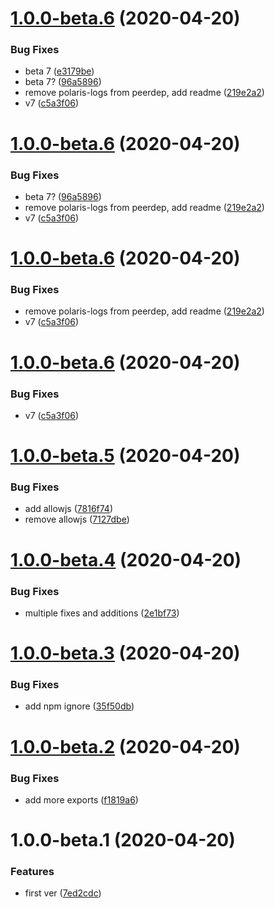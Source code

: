 # [1.0.0-beta.6](https://github.com/Enigmatis/polaris-nest-logger/compare/v1.0.0-beta.5...v1.0.0-beta.6) (2020-04-20)


### Bug Fixes

* beta 7 ([e3179be](https://github.com/Enigmatis/polaris-nest-logger/commit/e3179be93ec45b04d1047311d2dbf57cf262cb98))
* beta 7? ([96a5896](https://github.com/Enigmatis/polaris-nest-logger/commit/96a5896006f8aa0c8717099c85ab45b152b9c894))
* remove polaris-logs from peerdep, add readme ([219e2a2](https://github.com/Enigmatis/polaris-nest-logger/commit/219e2a275fa89e03fe0abba8f365e8bdec733d2d))
* v7 ([c5a3f06](https://github.com/Enigmatis/polaris-nest-logger/commit/c5a3f0602c9a96f075f34b5b9dd9e7b967086d04))

# [1.0.0-beta.6](https://github.com/Enigmatis/polaris-nest-logger/compare/v1.0.0-beta.5...v1.0.0-beta.6) (2020-04-20)


### Bug Fixes

* beta 7? ([96a5896](https://github.com/Enigmatis/polaris-nest-logger/commit/96a5896006f8aa0c8717099c85ab45b152b9c894))
* remove polaris-logs from peerdep, add readme ([219e2a2](https://github.com/Enigmatis/polaris-nest-logger/commit/219e2a275fa89e03fe0abba8f365e8bdec733d2d))
* v7 ([c5a3f06](https://github.com/Enigmatis/polaris-nest-logger/commit/c5a3f0602c9a96f075f34b5b9dd9e7b967086d04))

# [1.0.0-beta.6](https://github.com/Enigmatis/polaris-nest-logger/compare/v1.0.0-beta.5...v1.0.0-beta.6) (2020-04-20)


### Bug Fixes

* remove polaris-logs from peerdep, add readme ([219e2a2](https://github.com/Enigmatis/polaris-nest-logger/commit/219e2a275fa89e03fe0abba8f365e8bdec733d2d))
* v7 ([c5a3f06](https://github.com/Enigmatis/polaris-nest-logger/commit/c5a3f0602c9a96f075f34b5b9dd9e7b967086d04))

# [1.0.0-beta.6](https://github.com/Enigmatis/polaris-nest-logger/compare/v1.0.0-beta.5...v1.0.0-beta.6) (2020-04-20)


### Bug Fixes

* v7 ([c5a3f06](https://github.com/Enigmatis/polaris-nest-logger/commit/c5a3f0602c9a96f075f34b5b9dd9e7b967086d04))

# [1.0.0-beta.5](https://github.com/Enigmatis/polaris-nest-logger/compare/v1.0.0-beta.4...v1.0.0-beta.5) (2020-04-20)


### Bug Fixes

* add allowjs ([7816f74](https://github.com/Enigmatis/polaris-nest-logger/commit/7816f743e53556b10217f23b3660a529990ddf88))
* remove allowjs ([7127dbe](https://github.com/Enigmatis/polaris-nest-logger/commit/7127dbe56222a8aca05894308c953218ecb10c35))

# [1.0.0-beta.4](https://github.com/Enigmatis/polaris-nest-logger/compare/v1.0.0-beta.3...v1.0.0-beta.4) (2020-04-20)


### Bug Fixes

* multiple fixes and additions ([2e1bf73](https://github.com/Enigmatis/polaris-nest-logger/commit/2e1bf7356ede6ae91991e5ee74c5d1cb386afdf2))

# [1.0.0-beta.3](https://github.com/Enigmatis/polaris-nest-logger/compare/v1.0.0-beta.2...v1.0.0-beta.3) (2020-04-20)


### Bug Fixes

* add npm ignore ([35f50db](https://github.com/Enigmatis/polaris-nest-logger/commit/35f50dbbaee62732b4767cff84c4b775d3a27b88))

# [1.0.0-beta.2](https://github.com/Enigmatis/polaris-nest-logger/compare/v1.0.0-beta.1...v1.0.0-beta.2) (2020-04-20)


### Bug Fixes

* add more exports ([f1819a6](https://github.com/Enigmatis/polaris-nest-logger/commit/f1819a63b1f8c4888e7ba75c7bacb19441a5d905))

# 1.0.0-beta.1 (2020-04-20)


### Features

* first ver ([7ed2cdc](https://github.com/Enigmatis/polaris-nest-logger/commit/7ed2cdc05a87a448d12836c473ea3f5cc382fcec))
